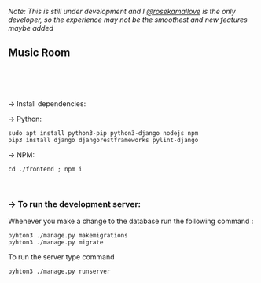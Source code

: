 _Note: This is still under development and I [@rosekamallove](https://github.com/rosekamallove/) is the only developer, so the experience may not be the smoothest and new features maybe added_
## Music Room

</br></br></br>

-> Install dependencies:

-> Python:

    sudo apt install python3-pip python3-django nodejs npm
    pip3 install django djangorestframeworks pylint-django

-> NPM:

    cd ./frontend ; npm i



</br>

### -> To run the development server: 

Whenever you make a change to the database run the following command :

    pyhton3 ./manage.py makemigrations
    pyhton3 ./manage.py migrate

To run the server type command
    
    pyhton3 ./manage.py runserver


